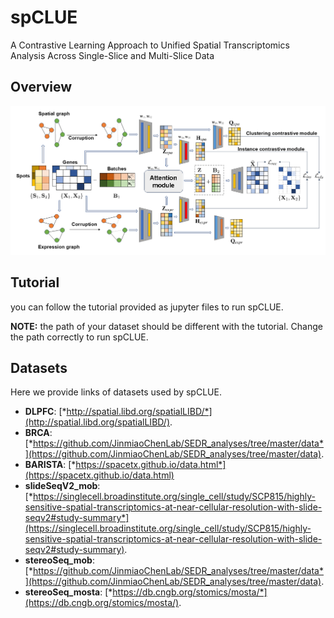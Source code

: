# spCLUE

A Contrastive Learning Approach to Unified Spatial Transcriptomics Analysis Across Single-Slice and Multi-Slice Data

## Overview

![Overview of spCLUE](./spCLUE.png)

## Tutorial

you can follow the tutorial provided as jupyter files to run spCLUE.

**NOTE:** the path of your dataset should be different with the tutorial. Change the path correctly to run spCLUE.

## Datasets

Here we provide links of datasets used by spCLUE.

- **DLPFC**: [*http://spatial.libd.org/spatialLIBD/*](http://spatial.libd.org/spatialLIBD/).
- **BRCA**: [*https://github.com/JinmiaoChenLab/SEDR_analyses/tree/master/data*](https://github.com/JinmiaoChenLab/SEDR_analyses/tree/master/data).
- **BARISTA**: [*https://spacetx.github.io/data.html*](https://spacetx.github.io/data.html)
- **slideSeqV2_mob**: [*https://singlecell.broadinstitute.org/single_cell/study/SCP815/highly-sensitive-spatial-transcriptomics-at-near-cellular-resolution-with-slide-seqv2#study-summary*](https://singlecell.broadinstitute.org/single_cell/study/SCP815/highly-sensitive-spatial-transcriptomics-at-near-cellular-resolution-with-slide-seqv2#study-summary).
- **stereoSeq_mob**: [*https://github.com/JinmiaoChenLab/SEDR_analyses/tree/master/data*](https://github.com/JinmiaoChenLab/SEDR_analyses/tree/master/data).
- **stereoSeq_mosta**: [*https://db.cngb.org/stomics/mosta/*](https://db.cngb.org/stomics/mosta/).
